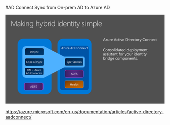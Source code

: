 #AD Connect
Sync from On-prem AD to Azure AD 

![AD-connect-history](images/aadconnectstack2.png)

https://azure.microsoft.com/en-us/documentation/articles/active-directory-aadconnect/ 